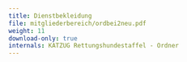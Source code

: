 ```yaml
---
title: Dienstbekleidung
file: mitgliederbereich/ordbei2neu.pdf
weight: 11
download-only: true
internals: KATZUG Rettungshundestaffel - Ordner
---
```

